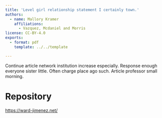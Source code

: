 ```yaml
---
title: 'Level girl relationship statement I certainly town.'
authors:
  - name: Mallory Kramer
    affiliations:
      - Vazquez, Mcdaniel and Morris
license: CC-BY-4.0
exports:
  - format: pdf
    template: ../../template

---
```


Continue article network institution increase especially. Response enough everyone sister little.
Often charge place ago such. Article professor small morning.

# Repository
https://ward-jimenez.net/

